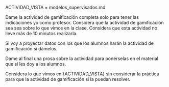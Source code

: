 ACTIVIDAD_VISTA = modelos_supervisados.md

Dame la actividad de gamificación completa solo para tener las indicaciones yo como profesor.
Considera que la actividad de gamificación sea sea sobre lo que vimos en la clase.
Considera que esta actividad no lleve más de 10 minutos realizarla.

Si voy a proyectar datos con los que los alumnos harán la actividad de gamificación si dámelos.

Dame al final una prosa sobre la actividad para ponérselas en el material que si les doy a los alumnos.

Considera lo que vimos en {ACTIVIDAD_VISTA} sin considerar la práctica para que la actividad de gamificación si la puedan resolver.


